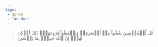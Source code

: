 ```yaml
---
tags: 
 - quran 
 - "An-Nur"
---
```


> قُل لِّلۡمُؤۡمِنِينَ يَغُضُّواْ مِنۡ أَبۡصَٰرِهِمۡ وَيَحۡفَظُواْ فُرُوجَهُمۡۚ ذَٰلِكَ أَزۡكَىٰ لَهُمۡۚ إِنَّ ٱللَّهَ خَبِيرُۢ بِمَا يَصۡنَعُونَ
